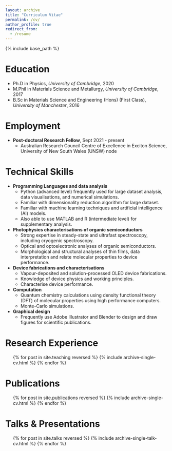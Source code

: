 ```yaml
---
layout: archive
title: "Curriculum Vitae"
permalink: /cv/
author_profile: true
redirect_from:
  - /resume
---
```


{% include base_path %}

Education
======
* Ph.D in Physics, *University of Cambridge*, 2020
* M.Phil in Materials Science and Metallurgy, *University of Cambridge*, 2017
* B.Sc in Materials Science and Engineering (Hons) (First Class), *University of Manchester*, 2016

Employment
======
* **Post-doctoral Research Fellow**, Sept 2021 - present
  * Australian Research Council Centre of Excellence in Exciton Science, University of New South Wales (UNSW) node

Technical Skills
======
* **Programming Languages and data analysis**
  * Python (advanced level) frequently used for large dataset analysis, data visualisations, and numerical simulations.
  * Familiar with dimensionality reduction algorithm for large dataset.
  * Familiar with machine learning techniques and artificial intelligence (AI) models.
  * Also able to use MATLAB and R (intermediate level) for supplementary analysis.
* **Photophysics characterisations of organic semiconductors**
  * Strong expertise in steady-state and ultrafast spectroscopy, including cryogenic spectroscopy.
  * Optical and optoelectronic analyses of organic semiconductors.
  * Morphological and structural analyses of thin films, data interpretation and relate molecular properties to device performance.
* **Device fabrications and characterisations**
  * Vapour-deposited and solution-processed OLED device fabrications.
  * Knowledge of device physics and working principles.
  * Characterise device performance.
* **Computation**
  * Quantum chemistry calculations using density functional theory (DFT) of molecular properties using high performance computers.
  * Monte-Carlo simulations.
* **Graphical design**
  * Frequently use Adobe Illustrator and Blender to design and draw figures for scientific publications.

     
Research Experience
======
  <ul>{% for post in site.teaching reversed %}
    {% include archive-single-cv.html %}
  {% endfor %}</ul>

     
Publications
======
  <ul>{% for post in site.publications reversed %}
    {% include archive-single-cv.html %}
  {% endfor %}</ul>

     
Talks & Presentations
======
  <ul>{% for post in site.talks reversed %}
    {% include archive-single-talk-cv.html %}
  {% endfor %}</ul>
  
 
<!-- Service and leadership
======
* Currently signed in to 43 different slack teams -->
